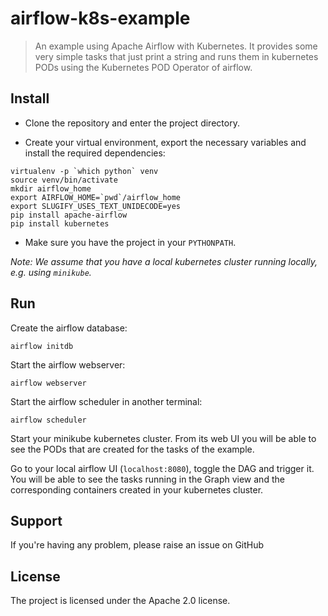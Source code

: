 # airflow-k8s-example

> An example using Apache Airflow with Kubernetes. It provides some very simple tasks that just print a string and runs them in kubernetes PODs using the Kubernetes POD Operator of airflow.


## Install
- Clone the repository and enter the project directory.

- Create your virtual environment, export the necessary variables and install the required dependencies:

```
virtualenv -p `which python` venv
source venv/bin/activate
mkdir airflow_home
export AIRFLOW_HOME=`pwd`/airflow_home
export SLUGIFY_USES_TEXT_UNIDECODE=yes
pip install apache-airflow
pip install kubernetes
``` 

- Make sure you have the project in your `PYTHONPATH`.

*Note: We assume that you have a local kubernetes cluster running locally, e.g. using `minikube`.*

## Run
Create the airflow database:

```
airflow initdb
```

Start the airflow webserver:

```
airflow webserver
```

Start the airflow scheduler in another terminal:

```
airflow scheduler
```

Start your minikube kubernetes cluster. From its web UI you will be able to see the PODs that are created for the tasks of the example.

Go to your local airflow UI (`localhost:8080`), toggle the DAG and trigger it. You will be able to see the tasks running in the Graph view and the corresponding containers created in your kubernetes cluster.

## Support
If you're having any problem, please raise an issue on GitHub


## License
The project is licensed under the Apache 2.0 license.

